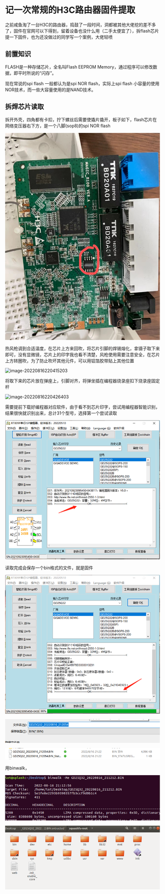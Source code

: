 # 记一次常规的H3C路由器固件提取 

之前咸鱼淘了一台H3C的路由器，捣鼓了一段时间，洞都被其他大佬挖的差不多了，固件在官网可以下得到，留着设备也没什么用（二手太便宜了），拆flash芯片提一下固件，也为还没做过的同学写一个案例，大佬轻喷

## 前置知识

FLASH是一种存储芯片，全名叫Flash EEPROM Memory，通过程序可以修改数据，即平时所说的“闪存”。

现在常说的spi flash 一般都认为是spi NOR flash，实际上spi flash 小容量的使用NOR技术，而一些大容量使用的是NAND技术。



## 拆焊芯片读取

拆开外壳，四角都有卡扣，拧下螺丝后需要使撬片撬开，板子如下，flash芯片在网络变压器右下方，是一个八脚(sop8)的spi  NOR flash

![image-20220819111515513](固件提取.assets/image-20220819111515513.png)

热风枪调到合适温度，在芯片上方来回吹，将芯片引脚的焊锡熔化，拿镊子取下来即可，没有显微镜，芯片上的印字我也看不清楚，风枪使用需要注意安全，在芯片上方转圈吹，为了防止吹坏其他元件，可以用铝箔胶带贴上其他位置

![image-20220816220415203](固件提取.assets/image-20220816220415203.png)

将取下来的芯片放在弹座上，引脚对齐，将弹坐插在编程器烧录座扣下烧录座固定杆

![image-20220816220426403](固件提取.assets/image-20220816220426403.png)

需要提前下载好编程器对应软件，由于看不到芯片印字，尝试用编程器智能识别，结果很快就识别出来，总计31个型号，选择第一个尝试读取

![image-20220816212000530](固件提取.assets/image-20220816212000530.png)

读取完成会保存一个bin格式的文件，就是固件

![image-20220816212119105](固件提取.assets/image-20220816212119105.png)



![image-20220816212131535](固件提取.assets/image-20220816212131535.png)



![image-20220816212234782](固件提取.assets/image-20220816212234782.png)

用binwalk，

![image-20220816212311516](固件提取.assets/image-20220816212311516.png)





![image-20220816212408016](固件提取.assets/image-20220816212408016.png)



